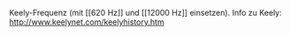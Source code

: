 Keely-Frequenz (mit [[620 Hz]] und [[12000 Hz]] einsetzen). 
Info zu Keely: http://www.keelynet.com/keelyhistory.htm